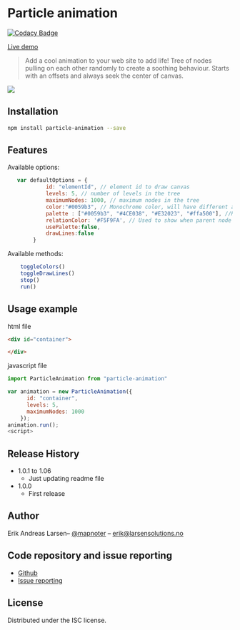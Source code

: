 # Particle animation

[![Codacy Badge](https://api.codacy.com/project/badge/Grade/c4f0bb6abb50414791c0721661de599c)](https://www.codacy.com/app/larsensolutions/particle-animation?utm_source=github.com&amp;utm_medium=referral&amp;utm_content=larsensolutions/particle-animation&amp;utm_campaign=Badge_Grade)

[Live demo](http://larsensolutions.no/demos/)

> Add a cool animation to your web site to add life! Tree of nodes pulling on each other randomly to create a soothing behaviour. Starts with an offsets and always seek the center of canvas.

![](http://larsensolutions.no/demos/particle-animation.gif)

## Installation

```sh
npm install particle-animation --save
```

## Features

Available options:

```javascript
   var defaultOptions = {
            id: "elementId", // element id to draw canvas
            levels: 5, // number of levels in the tree
            maximumNodes: 1000, // maximum nodes in the tree
            color:"#0059b3", // Monochrome color, will have different alpha depending on level
            palette : ["#0059b3", "#4CE038", "#E32023", "#ffa500"], //Randomly color nodes using this pallette
            relationColor: '#F5F9FA', // Used to show when parent node pulls children nodes
            usePalette:false,
            drawLines:false
        }
```

Available methods:

```javascript
    toggleColors()
    toggleDrawLines()
    stop()
    run() 
```


## Usage example
html file
```html
<div id="container">

</div>
```
javascript file
```javascript
import ParticleAnimation from "particle-animation"

var animation = new ParticleAnimation({
      id: "container",
      levels: 5,
      maximumNodes: 1000
    });
animation.run();
<script>
```


## Release History
* 1.0.1 to 1.06
    * Just updating readme file
* 1.0.0
    * First release

## Author

Erik Andreas Larsen– [@mapnoter](https://twitter.com/mapnoter) – erik@larsensolutions.no

## Code repository and issue reporting

- [Github](https://github.com/larsensolutions/particle-animation)
- [Issue reporting](https://github.com/larsensolutions/particle-animation/issues)

## License

Distributed under the ISC license. 
